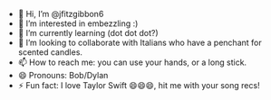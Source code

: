 - 👋 Hi, I’m @jfitzgibbon6
- 👀 I’m interested in embezzling :)
- 🌱 I’m currently learning (dot dot dot?)
- 💞️ I’m looking to collaborate with Italians who have a penchant for scented candles.
- 📫 How to reach me: you can use your hands, or a long stick.
- 😄 Pronouns: Bob/Dylan
- ⚡ Fun fact: I love Taylor Swift 😄😄😄, hit me with your song recs!

<!---
jfitzgibbon6/jfitzgibbon6 is a ✨ special ✨ repository because its `README.md` (this file) appears on your GitHub profile.
You can click the Preview link to take a look at your changes.
--->
